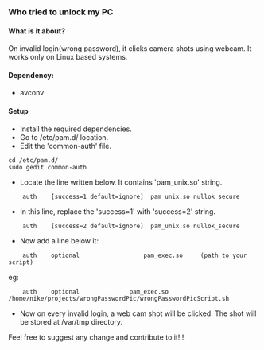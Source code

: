 ### Who tried to unlock my PC

#### What is it about?
On invalid login(wrong password), it clicks camera shots using webcam.
It works only on Linux based systems.

#### Dependency:
- avconv

#### Setup
- Install the required dependencies.
- Go to /etc/pam.d/ location.
- Edit the 'common-auth' file.
````
cd /etc/pam.d/
sudo gedit common-auth
````
- Locate the line written below. It contains 'pam_unix.so' string.
````
    auth	[success=1 default=ignore]	pam_unix.so nullok_secure
````
- In this line, replace the 'success=1' with 'success=2' string.
````
    auth	[success=2 default=ignore]	pam_unix.so nullok_secure
````
- Now add a line below it:
````
    auth    optional                  pam_exec.so     (path to your script)
````
eg: 
````    
    auth    optional              pam_exec.so 		/home/nike/projects/wrongPasswordPic/wrongPasswordPicScript.sh
````
- Now on every invalid login, a web cam shot will be clicked. The shot will be stored at /var/tmp directory.

Feel free to suggest any change and contribute to it!!!
